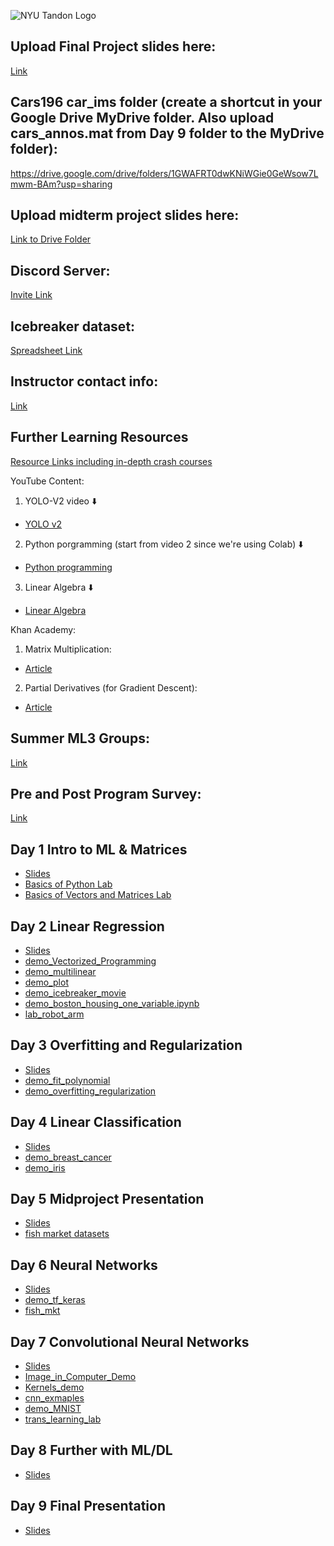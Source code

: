 ![NYU Tandon Logo](Day9/tandon_logo.png)
## Upload Final Project slides here:
[Link](https://drive.google.com/drive/folders/1WPR9hk7ueWf_JjBwbjbTH1yQsUdFF5kO?usp=sharing)

## Cars196 car_ims folder (create a shortcut in your Google Drive MyDrive folder. Also upload cars_annos.mat from Day 9 folder to the MyDrive folder):
https://drive.google.com/drive/folders/1GWAFRT0dwKNiWGie0GeWsow7Lmwm-BAm?usp=sharing

## Upload midterm project slides here:
[Link to Drive Folder](https://drive.google.com/drive/folders/19e7NvnZPRzAW0SgjClp569UbdGf6e_UP?usp=sharing)


## Discord Server:
[Invite Link](https://discord.gg/v9qQJSwg)

## Icebreaker dataset: 
[Spreadsheet Link](https://docs.google.com/spreadsheets/d/1vU9gheWs-CHfMKmLAcTjrFcDYWCwEzqzuubjHRXsbUU/edit?usp=sharing)

## Instructor contact info:  
[Link](https://github.com/ajn313/NYU2023SummerML3/blob/main/Instructor_Contact_Info.txt)

## Further Learning Resources
[Resource Links including in-depth crash courses](https://github.com/ajn313/NYU2023SummerML3/blob/main/Day8/Resource_links.txt)  
  
YouTube Content:  

1. YOLO-V2 video ⬇️
- [YOLO v2](https://www.youtube.com/watch?v=VOC3huqHrss)
2. Python porgramming (start from video 2 since we're using Colab) ⬇️
- [Python programming](https://www.youtube.com/playlist?list=PL-osiE80TeTskrapNbzXhwoFUiLCjGgY7)
3. Linear Algebra ⬇️
- [Linear Algebra](https://www.youtube.com/playlist?list=PLZHQObOWTQDPD3MizzM2xVFitgF8hE_ab)

Khan Academy:
1. Matrix Multiplication:
- [Article](https://www.khanacademy.org/math/precalculus/x9e81a4f98389efdf:matrices/x9e81a4f98389efdf:multiplying-matrices-by-matrices/a/multiplying-matrices)
2. Partial Derivatives (for Gradient Descent):
- [Article](https://www.khanacademy.org/math/multivariable-calculus/multivariable-derivatives/partial-derivative-and-gradient-articles/a/introduction-to-partial-derivatives)


## Summer ML3 Groups:  
[Link](https://docs.google.com/spreadsheets/d/1-5hFvD4NnpmDIUj5FoLVIZaSiTomnXCm1W3di5kJeHQ/edit?usp=sharing)

## Pre and Post Program Survey:  
[Link](https://docs.google.com/forms/d/e/1FAIpQLScy4AdqswdKdqVPb-VHfc4WH1FVXnyEiYY280m1byRaKrnPkg/viewform)

## Day 1 Intro to ML & Matrices
- [Slides](https://github.com/ajn313/NYU2023SummerML3/blob/main/Day1/day1.pdf)
- [Basics of Python Lab](https://github.com/ajn313/NYU2023SummerML3/blob/main/Day1/demo_python_basics.ipynb)
- [Basics of Vectors and Matrices Lab](https://github.com/ajn313/NYU2023SummerML3/blob/main/Day1/demo_vectors_matrices.ipynb)

## Day 2 Linear Regression
- [Slides](https://github.com/ajn313/NYU2023SummerML3/blob/main/Day2/Day%202%20Linear%20Regression.pdf)
- [demo_Vectorized_Programming](https://github.com/ajn313/NYU2023SummerML3/blob/main/Day2/vectorize_programming.ipynb)
- [demo_multilinear](https://github.com/ajn313/NYU2023SummerML3/blob/main/Day2/demo_multilinear.ipynb)
- [demo_plot](https://github.com/ajn313/NYU2023SummerML3/blob/main/Day2/demo_plot.ipynb)
- [demo_icebreaker_movie](https://github.com/ajn313/NYU2023SummerML3/blob/main/Day2/IceBreaker_movie_demo.ipynb)
- [demo_boston_housing_one_variable.ipynb](https://github.com/ajn313/NYU2023SummerML3/blob/main/Day2/Boston_Housing_One_Variable.ipynb)
- [lab_robot_arm](https://github.com/ajn313/NYU2023SummerML3/blob/main/Day2/lab_robot_arm.ipynb)

## Day 3 Overfitting and Regularization
- [Slides](https://github.com/ajn313/NYU2023SummerML3/blob/main/Day3/Day3_Overfitting_and_Generalization_v2.pdf)
- [demo_fit_polynomial](https://github.com/ajn313/NYU2023SummerML3/blob/main/Day3/demo_fit_polynomial.ipynb)
- [demo_overfitting_regularization](https://github.com/ajn313/NYU2023SummerML3/blob/main/Day3/demo_overfitting_regularization.ipynb)

## Day 4 Linear Classification
- [Slides](https://github.com/ajn313/NYU2023SummerML3/blob/main/Day4/Day_4__Linear_Classifiers.pdf)
- [demo_breast_cancer](https://github.com/ajn313/NYU2023SummerML3/blob/main/Day4/demo_breast_cancer.ipynb)
- [demo_iris](https://github.com/ajn313/NYU2023SummerML3/blob/main/Day4/demo_iris.ipynb)

## Day 5 Midproject Presentation
 - [Slides](https://github.com/ajn313/NYU2023SummerML3/blob/main/Day5/Day%205_Mini_Project.pdf)
 - [fish market datasets](https://github.com/ajn313/NYU2023SummerML3/tree/main/Day5)

## Day 6 Neural Networks
 - [Slides](https://github.com/ajn313/NYU2023SummerML3/blob/main/Day6/Day_6__Neural_Networks.pdf)
 - [demo_tf_keras](https://github.com/ajn313/NYU2023SummerML3/blob/main/Day6/demo_tf_keras_basics.ipynb)
 - [fish_mkt](https://github.com/ajn313/NYU2023SummerML3/blob/main/Day6/lab_mlp_fish_market_keras.ipynb)

## Day 7 Convolutional Neural Networks
 - [Slides](https://github.com/ajn313/NYU2023SummerML3/blob/main/Day7/Day%207%20Convolutional%20Neural%20Networks_v2.pdf)
 - [Image_in_Computer_Demo](https://github.com/ajn313/NYU2023SummerML3/blob/main/Day7/Images_In_Computer_Demo.ipynb)
 - [Kernels_demo](https://github.com/ajn313/NYU2023SummerML3/blob/main/Day7/Kernels_Demo.ipynb)
 - [cnn_exmaples](https://github.com/ajn313/NYU2023SummerML3/blob/main/Day7/cnn_example.ipynb)
 - [demo_MNIST](https://github.com/ajn313/NYU2023SummerML3/blob/main/Day7/demo_MNIST.ipynb)
 - [trans_learning_lab](https://github.com/ajn313/NYU2023SummerML3/blob/main/Day7/lab_transfer_learning_dog_cat.ipynb)
 
## Day 8 Further with ML/DL
 - [Slides](https://github.com/ajn313/NYU2023SummerML3/blob/main/Day8/ethics_and_going_further.pdf)
 

## Day 9 Final Presentation
 - [Slides](https://github.com/ajn313/NYU2023SummerML3/blob/main/Day9/final_project.pdf)
 
 

